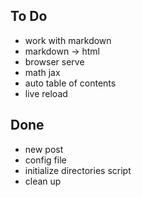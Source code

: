## To Do

- work with markdown
- markdown -> html
- browser serve
- math jax
- auto table of contents
- live reload

## Done

- new post
- config file
- initialize directories script
- clean up
